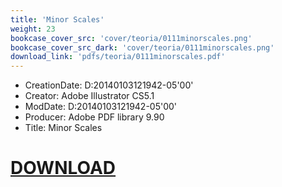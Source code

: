```yaml
---
title: 'Minor Scales'
weight: 23
bookcase_cover_src: 'cover/teoria/0111minorscales.png'
bookcase_cover_src_dark: 'cover/teoria/0111minorscales.png'
download_link: 'pdfs/teoria/0111minorscales.pdf'
---
```


- CreationDate: D:20140103121942-05'00'
- Creator: Adobe Illustrator CS5.1
- ModDate: D:20140103121942-05'00'
- Producer: Adobe PDF library 9.90
- Title: Minor Scales
# [DOWNLOAD](/pdfs/teoria/0111minorscales.pdf)
